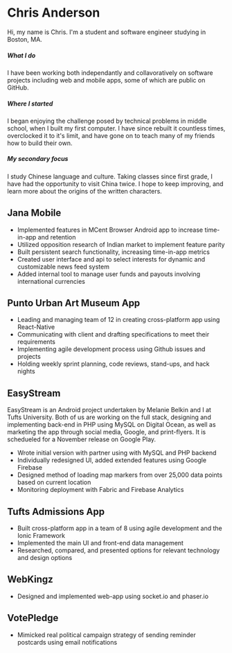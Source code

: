# Chris Anderson
Hi, my name is Chris.
I'm a student and software engineer studying in Boston, MA.

##### What I do
I have been working both independantly and collavoratively on software projects including web and mobile apps, some of which are public on GitHub.
##### Where I started
I began enjoying the challenge posed by technical problems in middle school, when I built my first computer. I have since rebuilt it countless times, overclocked it to it's limit, and have gone on to teach many of my friends how to build their own.
##### My secondary focus
I study Chinese language and culture. Taking classes since first grade, I have had the opportunity to visit China twice. I hope to keep improving, and learn more about the origins of the written characters.

## Jana Mobile
* Implemented features in MCent Browser Android app to increase time-in-app and retention
* Utilized opposition research of Indian market to implement feature parity
* Built persistent search functionality, increasing time-in-app metrics
* Created user interface and api to select interests for dynamic and customizable news feed system
* Added internal tool to manage user funds and payouts involving international currencies

## Punto Urban Art Museum App
* Leading and managing team of 12 in creating cross-platform app using React-Native 
* Communicating with client and drafting specifications to meet their requirements
* Implementing agile development process using Github issues and projects
* Holding weekly sprint planning, code reviews, stand-ups, and hack nights

## EasyStream
EasyStream is an Android project undertaken by Melanie Belkin and I at Tufts University. Both of us are working on the full stack, designing and implementing back-end in PHP using MySQL on Digital Ocean, as well as marketing the app through social media, Google, and print-flyers. It is schedueled for a November release on Google Play.
* Wrote initial version with partner using with MySQL and PHP backend
* Individually redesigned UI, added extended features using Google Firebase
* Designed method of loading map markers from over 25,000 data points based on current location
* Monitoring deployment with Fabric and Firebase Analytics

## Tufts Admissions App
* Built cross-platform app in a team of 8 using agile development and the Ionic Framework
* Implemented the main UI and front-end data management
* Researched, compared, and presented options for relevant technology and design options

## WebKingz
* Designed and implemented web-app using socket.io and phaser.io

## VotePledge
* Mimicked real political campaign strategy of sending reminder postcards using email notifications
